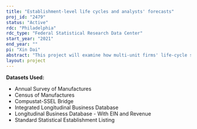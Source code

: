 ```yaml
---
title: "Establishment-level life cycles and analysts' forecasts"
proj_id: "2479"
status: "Active"
rdc: "Philadelphia"
rdc_type: "Federal Statistical Research Data Center"
start_year: "2021"
end_year: ""
pi: "Xin Dai"
abstract: "This project will examine how multi-unit firms' life-cycle stages influence analysts' forecasts. Whereas prior studies focus on the firm-level life cycle, the proposed study will be the first study to focus on the establishment-level life cycle. Specifically, we will investigate whether analysts' forecast accuracy is lower for multi-unit firms whose units are in different life-cycle stages than those whose units are in the same life-cycle stage. The expected findings will suggest that the forecasting difficulty of more diversified firms can be attributed to the different life-cycle stages of each establishment. Additionally, for firms whose units are in the same stage, we will examine whether analysts' forecast accuracy is lower if all the units are in earlier stages than if all the units are in later stages. Also, for firms whose units are in different stages, we will examine whether analysts' forecast accuracy is lower if the units in earlier stages are larger (i.e., generates more revenue) than the units in later stages. To estimate the establishment-level life-cycle stages, we will use the Census data (CMF) at the establishment level. As a comparison, we will also estimate the life-cycle stages using firms' segment classifications in their 10-K filings. For the additional analyses, we will investigate the industry dynamics associated with life-cycle stages."
layout: project
---
```


**Datasets Used:**

  - Annual Survey of Manufactures 
  - Census of Manufactures 
  - Compustat-SSEL Bridge 
  - Integrated Longitudinal Business Database 
  - Longitudinal Business Database - With EIN and Revenue 
  - Standard Statistical Establishment Listing 

